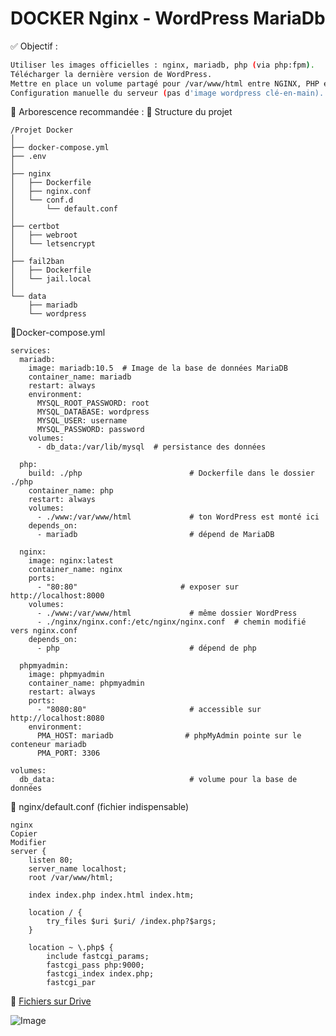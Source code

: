 # DOCKER Nginx - WordPress MariaDb



✅  Objectif :
```bash
Utiliser les images officielles : nginx, mariadb, php (via php:fpm).
Télécharger la dernière version de WordPress.
Mettre en place un volume partagé pour /var/www/html entre NGINX, PHP et WordPress.
Configuration manuelle du serveur (pas d'image wordpress clé-en-main).
```
🧩 Arborescence recommandée :
📁 Structure du projet
```
/Projet Docker 
│
├── docker-compose.yml
├── .env
│
├── nginx
│   ├── Dockerfile
│   ├── nginx.conf
│   └── conf.d
│       └── default.conf
│
├── certbot
│   ├── webroot
│   └── letsencrypt
│
├── fail2ban
│   ├── Dockerfile
│   └── jail.local
│
└── data
    ├── mariadb
    └── wordpress
```


📄Docker-compose.yml
```
services:
  mariadb:
    image: mariadb:10.5  # Image de la base de données MariaDB
    container_name: mariadb
    restart: always
    environment:
      MYSQL_ROOT_PASSWORD: root
      MYSQL_DATABASE: wordpress
      MYSQL_USER: username
      MYSQL_PASSWORD: password
    volumes:
      - db_data:/var/lib/mysql  # persistance des données

  php:
    build: ./php                        # Dockerfile dans le dossier ./php
    container_name: php
    restart: always
    volumes:
      - ./www:/var/www/html             # ton WordPress est monté ici
    depends_on:
      - mariadb                         # dépend de MariaDB

  nginx:
    image: nginx:latest
    container_name: nginx
    ports:
      - "80:80"                       # exposer sur http://localhost:8000
    volumes:
      - ./www:/var/www/html             # même dossier WordPress
      - ./nginx/nginx.conf:/etc/nginx/nginx.conf  # chemin modifié vers nginx.conf
    depends_on:
      - php                             # dépend de php

  phpmyadmin:
    image: phpmyadmin
    container_name: phpmyadmin
    restart: always
    ports:
      - "8080:80"                       # accessible sur http://localhost:8080
    environment:
      PMA_HOST: mariadb                # phpMyAdmin pointe sur le conteneur mariadb
      PMA_PORT: 3306

volumes:
  db_data:                              # volume pour la base de données
```

📄 nginx/default.conf (fichier indispensable)
```
nginx
Copier
Modifier
server {
    listen 80;
    server_name localhost;
    root /var/www/html;

    index index.php index.html index.htm;

    location / {
        try_files $uri $uri/ /index.php?$args;
    }

    location ~ \.php$ {
        include fastcgi_params;
        fastcgi_pass php:9000;
        fastcgi_index index.php;
        fastcgi_par
```
📎 [Fichiers sur Drive](https://drive.google.com/drive/folders/1tUA7FBDm_EbGoeDOvavVqVDkVb-SsP-O?usp=drive_link)

![Image](https://github.com/user-attachments/assets/2bd41256-00e8-4afe-aa94-b5be091934aa)


